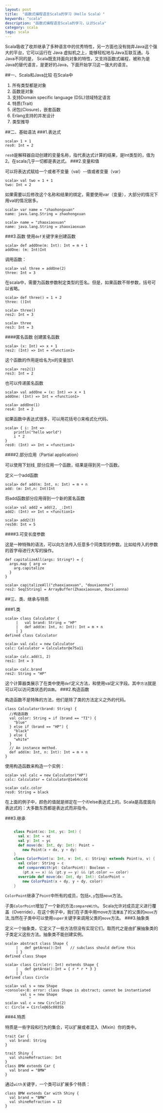 ```yaml
---
layout: post
title:  "函数式编程语言Scala的学习（Hello Scala）"
keywords: "scala"
description: "函数式编程语言Scala的学习，认识Scala"
category: scala
tags: scala
---
```


Scala吸收了收并继承了多种语言中的优秀特性，另一方面也没有抛弃Java这个强大的平台，它可以运行在 Java 虚拟机之上，能够轻松地与Java互联互通。与Java不同的是，
Scala既支持面向对象的特性，又支持函数式编程，被称为是Java的替代语言，是更好的Java，下面开始学习这一强大的语言。

##一、Scala和Java比较
在Scala中
1. 所有类型都是对象
2. 函数是对象
3. 支持Domain specific language (DSL)领域特定语言 
4. 特质(Trait)
5. 闭包(Closure)，嵌套函数
6. Erlang支持的并发设计
7. 类型推导

##二、基础语法
###1.表达式

	scala> 1 + 1
	res0: Int = 2

`res0`是解释器自动创建的变量名称，指代表达式计算的结果，是Int类型的，值为2。在scala几乎一切都是表达式。
###2.变量和值

可以将表达式赋给一个或者不变量（val）--值或者变量（var）

	scala> val two = 1 + 1
	two: Int = 2

如果需要以后修改这个名称和结果的绑定，需要使用var（变量），大部分的情况下用val的情况居多。

	scala> var name = "zhaohongxuan"
	name: java.lang.String = zhaohongxuan

	scala> name = "zhaoxiaoxuan"
	name: java.lang.String = zhaoxiaoxuan

###3.函数
使用`def`关键字来创建函数

	scala> def addOne(m: Int): Int = m + 1
	addOne: (m: Int)Int

调用函数：

	scala> val three = addOne(2)
	three: Int = 3

在scala中，需要为函数参数制定类型的签名。但是，如果函数不带参数，括号可以省略。

	scala> def three() = 1 + 2
	three: ()Int

	scala> three()
	res2: Int = 3

	scala> three
	res3: Int = 3
####匿名函数
创建匿名函数

	scala> (x: Int) => x + 1
	res2: (Int) => Int = <function1>

这个函数的作用是给名为x的变量加1.

	scala> res2(1)
	res3: Int = 2

也可以传递匿名函数

	
	scala> val addOne = (x: Int) => x + 1
	addOne: (Int) => Int = <function1>

	scala> addOne(1)
	res4: Int = 2

如果函数中表达式很多，可以用花括号{}来格式化代码、

	scala> { i: Int =>
		println("hello world")
		i * 2
	}
	res0: (Int) => Int = <function1>

####2.部分应用（Partial application）

可以使用下划线`_`部分应用一个函数，结果是得到另一个函数。

定义一个add函数

	scala> def add(m: Int, n: Int) = m + n
	add: (m: Int,n: Int)Int

将add函数部分应用得到一个新的匿名函数

	scala> val add2 = add(2, _:Int)
	add2: (Int) => Int = <function1>

	scala> add2(3)
	res50: Int = 5

####3.可变长度参数

这是一种特殊的语法，可以向方法传入任意多个同类型的参数。比如给传入的参数的首字母进行大写的操作。

	def capitalizeAll(args: String*) = {
	  args.map { arg =>
	    arg.capitalize
	  }
	}

	scala> capitalizeAll("zhaoxiaoxuan", "douxiaonna")
	res2: Seq[String] = ArrayBuffer(Zhaoxiaoxuan, Douxiaonna)


##三、类、继承与特质

###1.类

	scala> class Calculator {
	     |   val brand: String = "HP"
	     |   def add(m: Int, n: Int): Int = m + n
	     | }
	defined class Calculator

	scala> val calc = new Calculator
	calc: Calculator = Calculator@e75a11

	scala> calc.add(1, 2)
	res1: Int = 3

	scala> calc.brand
	res2: String = "HP"

这个计算器类展示了在类中使用`def`定义方法，和使用val定义字段。其中`方法`就是可以可以访问类状态的`函数`。
###2.构造函数

构造函数不是特殊的方法，他们是除了类的方法定义之外的代码。

	class Calculator(brand: String) {
	  //构造函数
	  val color: String = if (brand == "TI") {
	    "blue"
	  } else if (brand == "HP") {
	    "black"
	  } else {
	    "white"
	  }
	  // An instance method.
	  def add(m: Int, n: Int): Int = m + n
	}

使用构造函数来构造一个实例：

	scala> val calc = new Calculator("HP")
	calc: Calculator = Calculator@1e64cc4d

	scala> calc.color
	res0: String = black

在上面的例子中，颜色的值就是绑定在一个if/else表达式上的。Scala是高度面向表达式的：大多数东西都是表达式而非指令。

###3.继承

```scala

	class Point(xc: Int, yc: Int) {
	  val x: Int = xc
	  val y: Int = yc
	  def move(dx: Int, dy: Int): Point =
	    new Point(x + dx, y + dy)
	}
	class ColorPoint(u: Int, v: Int, c: String) extends Point(u, v) {
	  val color: String = c
	  def compareWith(pt: ColorPoint): Boolean =
	    (pt.x == x) && (pt.y == y) && (pt.color == color)
	  override def move(dx: Int, dy: Int): ColorPoint =
	    new ColorPoint(x + dy, y + dy, color)
	}
```

`ColorPoint`继承了`Point`中所有的成员，包括`x,y`包括`move`方法。

子类`ColorPoint`增加了一个新的方法`compareWith`。
Scala允许对成员定义进行覆盖（Override），在这个例子中，我们在子类中用move方法`覆盖`了的父类的`move`方法,当然在子类中可以使用`super`关键字来调用父类的`move`方法。
###3.抽象类

定义一个抽象类，它定义了一些方法但没有实现它们。取而代之是由扩展抽象类的子类定义这些方法。抽象类不能创建实例。


	scala> abstract class Shape {
	     |   def getArea():Int    // subclass should define this
	     | }
	defined class Shape

	scala> class Circle(r: Int) extends Shape {
	     |   def getArea():Int = { r * r * 3 }
	     | }
	defined class Circle

	scala> val s = new Shape
	<console>:8: error: class Shape is abstract; cannot be instantiated
	       val s = new Shape
		       ^
	scala> val c = new Circle(2)
	c: Circle = Circle@65c0035b
###4.特质

特质是一些字段和行为的集合，可以扩展或者混入（Mixin）你的类中。

	trait Car {
	  val brand: String
	}

	trait Shiny {
	  val shineRefraction: Int
	}
	class BMW extends Car {
	  val brand = "BMW"
	}

通过`with`关键字，一个类可以扩展多个特质：

	class BMW extends Car with Shiny {
	  val brand = "BMW"
	  val shineRefraction = 12
	}

